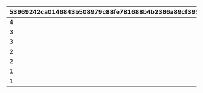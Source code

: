 |53969242ca0146843b508979c88fe781688b4b2366a89cf3951f5ffc0b8603fd|86ec431de2116664b84efd1c00dd6baa68fb483762e60010ad709a20af79acf1|
| --- | --- |
|4|1|
|3|2|
|3|3|
|2|4|
|2|5|
|1|6|
|1|7|